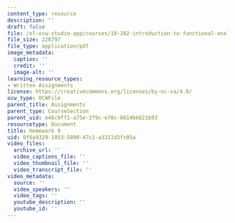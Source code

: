 ```yaml
---
content_type: resource
description: ''
draft: false
file: /ol-ocw-studio-app/courses/18-102-introduction-to-functional-analysis-spring-2021/0f6a93291053589047c1a3311d3fc05a_MIT18_102s21_hw9.pdf
file_size: 220797
file_type: application/pdf
image_metadata:
  caption: ''
  credit: ''
  image-alt: ''
learning_resource_types:
- Written Assignments
license: https://creativecommons.org/licenses/by-nc-sa/4.0/
ocw_type: OCWFile
parent_title: Assignments
parent_type: CourseSection
parent_uid: e46c9ff1-a75e-2f9c-e70c-8614b6621b93
resourcetype: Document
title: Homework 9
uid: 0f6a9329-1053-5890-47c1-a3311d3fc05a
video_files:
  archive_url: ''
  video_captions_file: ''
  video_thumbnail_file: ''
  video_transcript_file: ''
video_metadata:
  source: ''
  video_speakers: ''
  video_tags: ''
  youtube_description: ''
  youtube_id: ''
---
```

